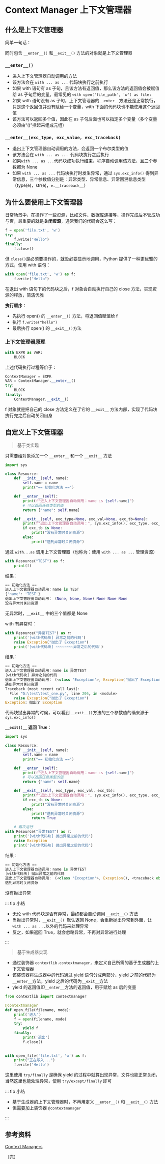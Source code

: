# Context Manager 上下文管理器

## 什么是上下文管理器

简单一句话：

同时包含 `__enter__()` 和`__exit__()` 方法的对象就是上下文管理器

### `__enter__()`

- 进入上下文管理器自动调用的方法
- 该方法会在 `with ... as ...` 代码块执行之前执行
- 如果 with 语句有 as 子句，且该方法有返回值，那么该方法的返回值会被赋值给 as 子句后的变量，最常见的 `with open('file_path', 'w') as file: `
- 如果 with 语句没有 as 子句，上下文管理器的`__enter__`方法还是正常执行，只是这个返回值并没有赋给一个变量，with 下面的代码块也不能使用这个返回值
- 该方法可以返回多个值，因此在 as 子句后面也可以指定多个变量（多个变量必须由“()”括起来组成元组）

### `__enter__(exc_type, exc_value, exc_traceback)`

- 退出上下文管理器自动调用的方法，会返回一个布尔类型的值
- 该方法会在 `with ... as ... `代码块执行之后执行
- 如果` with ... as ... `代码块成功执行结束，程序自动调用该方法，且三个参数都为 None
- 如果 `with ... as ...` 代码块执行时发生异常，通过 `sys.exc_info()` 得到异常信息，三个参数值分别是：异常类型、异常信息、异常回溯信息类型（type(e)，str(e)，`e.__traceback__`）

## 为什么要使用上下文管理器

日常场景中，在操作了一些资源，比如文件、数据库连接等，操作完成后不管成功与否，最重要的就是**关闭资源**，通常我们的代码会这么写：

```python
f = open('file.txt', 'w')
try:
    f.write("Hello")
finally:
    f.close()
```

但 `close()`是必须要操作的，就没必要显示地调用，Python 提供了一种更优雅的方式，使用 with 语句：

```python
with open('file.txt', 'w') as f:
    f.write("Hello")
```

在退出 with 语句下的代码块之后，f  对象会自动执行自己的 close 方法，实现资源的释放，简洁优雅

**执行顺序**：

+ 先执行 open() 的 `__enter__()` 方法，将返回值赋值给 f
+ 执行 `f.write("hello") `
+ 最后执行 open() 的 `__exit__()`方法

### 上下文管理器原理

```python
with EXPR as VAR:
    BLOCK
```

上述代码执行过程等价于：

```python
ContextManager = EXPR
VAR = ContextManager.__enter__()
try:
    BLOCK
finally:
    ContextManager.__exit__()
```

f 对象就是把自己的 close 方法定义在了它的 `__exit__` 方法内部，实现了代码块执行完之后自动关闭自身

## 自定义上下文管理器

>基于类实现

只需要给对象添加一个 `__enter__` 和一个 `__exit__` 方法

```python
import sys

class Resource:
    def __init__(self, name):
        self.name = name
        print("== 初始化方法 ==")

    def __enter__(self):
        print(f"进入上下文管理器自动调用：name is {self.name}")
        # 可以返回任意类型的值
        return {"name": self.name}

    def __exit__(self, exc_type=None, exc_val=None, exc_tb=None):
        print(f"退出上下文管理器自动调用：", sys.exc_info(), exc_type, exc_val, exc_tb)
        if exc_tb is None:
            print("没有异常时关闭资源")
        else:
            print("遇到异常时关闭资源")
```

通过 `with...as` 调用上下文管理器（也称为：使用 `with ... as ...` 管理资源）

```python
with Resource("TEST") as f:
    print(f)
```

结果：

```python
== 初始化方法 ==
进入上下文管理器自动调用：name is TEST
{'name': 'TEST'}
退出上下文管理器自动调用： (None, None, None) None None None
没有异常时关闭资源
```

无异常时，`__exit__` 中的三个值都是 None

with 有异常时：

```python
with Resource("异常TEST") as r:
    print('[with代码块] 异常之前的代码')
    raise Exception("抛出了 Exception")
    print('[with代码块] ~~~~~~~~异常之后的代码')
```

结果：

```python
== 初始化方法 ==
进入上下文管理器自动调用：name is 异常TEST
[with代码块] 异常之前的代码
退出上下文管理器自动调用： (<class 'Exception'>, Exception('抛出了 Exception'), <traceback object at 0x00000215E3F57140>) <class 'Exception'> 抛出了 Exception <traceback object at 0x00000215E3F57140>
遇到异常时关闭资源
Traceback (most recent call last):
  File "G:\test\test_one.py", line 206, in <module>
    raise Exception("抛出了 Exception")
Exception: 抛出了 Exception
```

代码块抛出异常的时候，可以看到 `__exit__()`方法的三个参数值的确来源于 `sys.exc_info()` 

**`__exit()__` 返回 True**：

```python
import sys

class Resource:
    def __init__(self, name):
        self.name = name
        print("== 初始化方法 ==")

    def __enter__(self):
        print(f"进入上下文管理器自动调用：name is {self.name}")
        # 可以返回任意类型的值
        return {"name": self.name}

    def __exit__(self, exc_type, exc_val, exc_tb):
        print(f"退出上下文管理器自动调用：", sys.exc_info(), exc_type, exc_val, exc_tb)
        if exc_tb is None:
            print("没有异常时关闭资源")
        else:
            print("遇到异常时关闭资源")
            return True

    # 再次运行
with Resource("异常TEST") as r:
    print('[with代码块] 抛出异常之前的代码')
    raise Exception
    print('[with代码块] 抛出异常之后的代码')
```

结果：

```python
== 初始化方法 ==
进入上下文管理器自动调用：name is 异常TEST
[with代码块] 抛出异常之前的代码
退出上下文管理器自动调用： (<class 'Exception'>, Exception(), <traceback object at 0x0000011A654B7180>) <class 'Exception'>  <traceback object at 0x0000011A654B7180>
遇到异常时关闭资源
```

没有抛出异常

::: tip 小结

- 无论 with 代码块是否有异常，最终都会自动调用 `__exit__()` 方法
- 当抛出异常时，`__exit__() `默认返回 None，会重新抛出异常到外面，让` with ... as ... `以外的代码来处理异常
- 反之，如果返回 True，就会忽略异常，不再对异常进行处理

:::

> 基于生成器实现

+ 通过装饰器 `contextlib.contextmanager`，来定义自己所需的基于生成器的上下文管理器
+ 该装饰器将生成器中的代码通过 yield 语句分成两部分，yield 之前的代码为`__enter__`方法，yield 之后的代码为`__exit__`方法
+ yield 的返回值即`__enter__`方法的返回值，用于赋给 as 后的变量

```python
from contextlib import contextmanager

@contextmanager
def open_file(filename, mode):
    print('进入')
    f = open(filename, mode)
    try:
        yield f
    finally:
        print('退出')
        f.close()
        
        
with open_file('file.txt', 'w') as f:
    print("正在写入...")
    f.write('Hello')
```

这里使用 `try/finally` 是确保 yield 的过程中就算出现异常，文件也能正常关闭，当然这里也能处理异常，使用 `try/except/finally` 即可

::: tip 小结

- 基于生成器的上下文管理器时，不再用定义 `__enter__()` 和 `__exit__()` 方法
- 但需要加上装饰器 `@contextmanager`

:::

## 参考资料

[Context Managers](https://realpython.com/python-with-statement/)



（完）